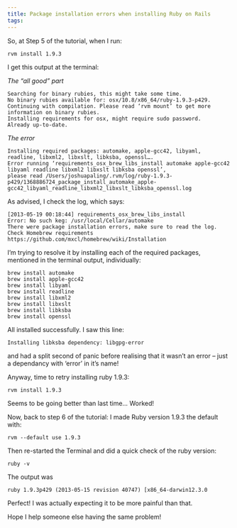 ```yaml
---
title: Package installation errors when installing Ruby on Rails
tags:
---
```


So, at Step 5 of the tutorial, when I run:

~~~markup
rvm install 1.9.3
~~~

I get this output at the terminal:

*The “all good” part*

~~~markup
Searching for binary rubies, this might take some time.
No binary rubies available for: osx/10.8/x86_64/ruby-1.9.3-p429.
Continuing with compilation. Please read ‘rvm mount’ to get more information on binary rubies.
Installing requirements for osx, might require sudo password.
Already up-to-date.
~~~


*The error*

~~~markup
Installing required packages: automake, apple-gcc42, libyaml, readline, libxml2, libxslt, libksba, openssl….
Error running ‘requirements_osx_brew_libs_install automake apple-gcc42 libyaml readline libxml2 libxslt libksba openssl’,
please read /Users/joshuapaling/.rvm/log/ruby-1.9.3-p429/1368886724_package_install_automake_apple-gcc42_libyaml_readline_libxml2_libxslt_libksba_openssl.log
~~~


As advised, I check the log, which says:

~~~markup
[2013-05-19 00:18:44] requirements_osx_brew_libs_install
Error: No such keg: /usr/local/Cellar/automake
There were package installation errors, make sure to read the log.
Check Homebrew requirements https://github.com/mxcl/homebrew/wiki/Installation
~~~

I’m trying to resolve it by installing each of the required packages, mentioned in the terminal output, individually:

~~~markup
brew install automake
brew install apple-gcc42
brew install libyaml
brew install readline
brew install libxml2
brew install libxslt
brew install libksba
brew install openssl
~~~

All installed successfully. I saw this line:

~~~markup
Installing libksba dependency: libgpg-error
~~~

and had a split second of panic before realising that it wasn’t an error – just a dependancy with ‘error’ in it’s name!

Anyway, time to retry installing ruby 1.9.3:

~~~markup
rvm install 1.9.3
~~~

Seems to be going better than last time… Worked!

Now, back to step 6 of the tutorial: I made Ruby version 1.9.3 the default with:

~~~markup
rvm --default use 1.9.3
~~~

Then re-started the Terminal and did a quick check of the ruby version:

~~~markup
ruby -v
~~~

The output was

~~~markup
ruby 1.9.3p429 (2013-05-15 revision 40747) [x86_64-darwin12.3.0
~~~

Perfect! I was actually expecting it to be more painful than that.

Hope I help someone else having the same problem!
